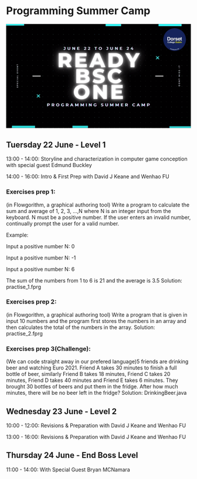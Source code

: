 
# Programming Summer Camp

![Screen](https://raw.githubusercontent.com/codeitamarjr/DorsetCollegeSummerCamp/master/DorsetCollegeSummerCamp.png)

  
## Tuersday 22 June - Level 1

13:00 - 14:00: Storyline and characterization in computer game conception with special guest Edmund Buckley


14:00 - 16:00: Intro & First Prep with David J Keane and Wenhao FU

### Exercises prep 1:
(in Flowgorithm, a graphical authoring tool) Write a program to calculate the sum and average of 1, 2, 3, ...,N where N is an
integer input from the keyboard.
N must be a positive number. If the user enters an invalid number, continually prompt
the user for a valid number.

Example:

Input a positive number N: 0

Input a positive number N: -1

Input a positive number N: 6

The sum of the numbers from 1 to 6 is 21 and the average is 3.5
Solution: practise_1.fprg
### Exercises prep 2:
(in Flowgorithm, a graphical authoring tool) Write a program that is given in input 10 numbers and the program first stores the numbers in an array and then calculates the total of the numbers in the array.
Solution: practise_2.fprg
### Exercises prep 3(Challenge):
(We can code straight away in our prefered language)5 friends are drinking beer and watching Euro 2021. Friend A takes 30 minutes to finish a full bottle of beer, similarly Friend B takes 18 minutes, Friend C takes 20 minutes, Friend D takes 40 minutes and Friend E takes 6 minutes. They brought 30 bottles of beers and put them in the fridge. After how much minutes, there will be no beer left in the fridge?
Solution: DrinkingBeer.java




## Wednesday 23 June - Level 2

10:00 - 12:00: Revisions & Preparation with David J Keane and Wenhao FU

13:00 - 16:00: Revisions & Preparation with David J Keane and Wenhao FU

## Thursday 24 June - End Boss Level

11:00 - 14:00: With Special Guest Bryan MCNamara 
